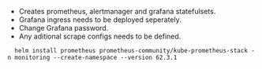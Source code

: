 * Creates prometheus, alertmanager and grafana statefulsets.
* Grafana ingress needs to be deployed seperately.
* Change Grafana password.
* Any aditional scrape configs needs to be defined.
```
  helm install prometheus prometheus-community/kube-prometheus-stack -n monitoring --create-namespace --version 62.3.1
```
